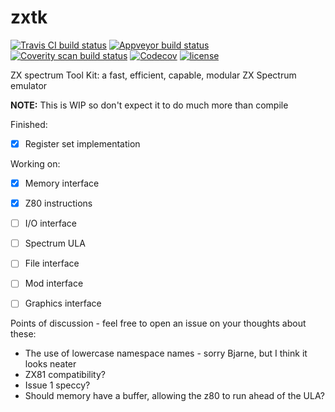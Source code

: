 # zxtk
[![Travis CI build status](https://api.travis-ci.org/icecream95/zxtk.svg?branch=master)](https://travis-ci.org/icecream95/zxtk) [![Appveyor build status](https://ci.appveyor.com/api/projects/status/github/icecream95/zxtk?branch=master&svg=true)](https://ci.appveyor.com/project/icecream95/zxtk) [![Coverity scan build status](https://scan.coverity.com/projects/12869/badge.svg)](https://scan.coverity.com/projects/icecream95-zxtk) [![Codecov](https://img.shields.io/codecov/c/github/icecream95/zxtk.svg)](https://codecov.io/gh/icecream95/zxtk) [![license](https://img.shields.io/github/license/icecream95/zxtk.svg)](https://github.com/icecream95/zxtk/blob/master/LICENSE)

ZX spectrum Tool Kit: a fast, efficient, capable, modular ZX Spectrum emulator

**NOTE:** This is WIP so don't expect it to do much more than compile

Finished:
 - [x] Register set implementation

Working on:
 - [x] Memory interface
 - [x] Z80 instructions
 - [ ] I/O interface
 - [ ] Spectrum ULA
 - [ ] File interface
 - [ ] Mod interface
 - [ ] Graphics interface
 

Points of discussion - feel free to open an issue on your thoughts about these:
 - The use of lowercase namespace names - sorry Bjarne, but I think it looks neater
 - ZX81 compatibility?
 - Issue 1 speccy?
 - Should memory have a buffer, allowing the z80 to run ahead of the ULA?
